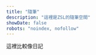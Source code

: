 ```yaml
---
title: "隨筆"
description: "這裡是ZSL的隨筆空間"
showDate: false
robots: "noindex, nofollow"
---
```


這裡比較像日記
